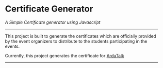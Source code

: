 # Certificate Generator
*A Simple Certificate generator using Javascript*

---

This project is built to generate the certificates which are officially provided by the event organizers to distribute to the students participating in the events.

Currently, this project generates the certificate for [ArduTalk](https://soacoderoom.github.io/ardutalk.html)

---

